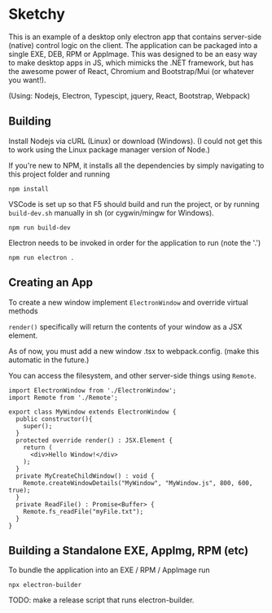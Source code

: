 


# Sketchy

This is an example of a desktop only electron app that contains server-side (native) control logic on the client. The application can be packaged
into a single EXE, DEB, RPM or AppImage. This was designed to be an easy way to make desktop apps in JS, which mimicks the .NET framework, but has the awesome power of React, Chromium and Bootstrap/Mui (or whatever you want!).

(Using: Nodejs, Electron, Typescipt, jquery, React, Bootstrap, Webpack)

## Building
Install Nodejs via cURL (Linux) or download (Windows). (I could not get this to work using the Linux package manager version of Node.)

If you're new to NPM, it installs all the dependencies by simply navigating to this project folder and running

`npm install`

VSCode is set up so that F5 should build and run the project, or by running `build-dev.sh` manually in sh (or cygwin/mingw for Windows).

`npm run build-dev`

Electron needs to be invoked in order for the application to run (note the '.')

`npm run electron .`

## Creating an App

To create a new window implement `ElectronWindow` and override virtual methods 

`render()` specifically will return the contents of your window as a JSX element.

As of now, you must add a new window .tsx to webpack.config. (make this automatic in the future.)

You can access the filesystem, and other server-side things using `Remote`.

```
import ElectronWindow from './ElectronWindow';
import Remote from './Remote';

export class MyWindow extends ElectronWindow {
  public constructor(){
    super();
  }
  protected override render() : JSX.Element {
    return (
      <div>Hello Window!</div>
    );
  }
  private MyCreateChildWindow() : void { 
    Remote.createWindowDetails("MyWindow", "MyWindow.js", 800, 600, true);
  }
  private ReadFile() : Promise<Buffer> { 
    Remote.fs_readFile("myFile.txt");
  }
}
```



## Building a Standalone EXE, AppImg, RPM (etc)

To bundle the application into an EXE / RPM / AppImage run

`npx electron-builder`

TODO: make a release script that runs electron-builder.


